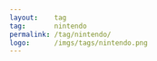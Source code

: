 ```yaml
---
layout:    tag
tag:       nintendo
permalink: /tag/nintendo/
logo:      /imgs/tags/nintendo.png
---
```

